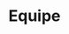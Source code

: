 ---
path: /equipe
title: Equipe
image: /img/equipe.jpg
description: >-
  Página com a Equipe do Gevs
main:
    blurbs:
        - image: /img/equipe/Flamarion.jpg
          nome: Luiz Flamarion Barbosa de Oliveira <br/>Coordenador
          lates: http://lattes.cnpq.br/9543177489079513
        - image: /img/equipe/Cordeiro.jpg
          nome: José Luis Passos Cordeiro <br/>Coordenador
          lates: http://lattes.cnpq.br/3430534497997843
        - image: /img/equipe/Andreas.jpg
          nome: Andreas Kindel <br />Coordenador
          lates: http://lattes.cnpq.br/8762190723929036
        - image: /img/equipe/Barbara.jpg
          nome: Barbara Zucatti Rangel <br />Bióloga 
          lates: http://lattes.cnpq.br/5725006465682611
        - image: /img/equipe/Danielle.jpg
          nome: Danielle Crawshaw <br />Veterinária
          lates: http://lattes.cnpq.br/0842727821892253
        - image: /img/equipe/Douglas.jpg
          nome: Douglas de Oliveira Berto <br />Graduando em Ciências Biológicas
          lates: http://lattes.cnpq.br/7280899693013168
        - image: /img/equipe/Fernanda.jpg
          nome: Fernanda Trierveiler <br />Bióloga
          lates: http://lattes.cnpq.br/1366167269551688
        - image: /img/equipe/Fernando.jpg
          nome: Fernando Lencastre Sicuro <br />Biólogo
          lates: http://lattes.cnpq.br/8263440437300107
        - image: /img/equipe/Gabriel.jpg
          nome: Gabriel Selbach Hofmann - <br />Geografo
          lates: http://lattes.cnpq.br/5331774183419349
        - image: /img/equipe/Gabriela.jpg
          nome: Gabriela Schuck de Oliveira <br />Bióloga
          lates: http://lattes.cnpq.br/3262708788145478
        - image: /img/equipe/Guilherme.jpg
          nome: Guilherme Servi Gonçalves <br />Graduando em Ciências Biológicas
          lates: http://lattes.cnpq.br/3228837372465329
        - image: /img/equipe/heinrich.jpg
          nome: Heinrich Hasenack <br /> Geógrafo
          lates: http://lattes.cnpq.br/3628324110227487
        - image: /img/equipe/Ingridi.jpg
          nome: Ingridi Camboim Franceschi <br />Bióloga
          lates: http://lattes.cnpq.br/2777000853603877
        - image: /img/equipe/Isabel.jpg
          nome: Isabel Salgueiro Lermen <br />Bióloga
          lates: http://lattes.cnpq.br/3027987910679312
        - image: /img/equipe/Ismael.jpg
          nome: Ismael Verrastro Brack <br />Biólogo
          lates: http://lattes.cnpq.br/2436257515937405
        - image: /img/equipe/Marcione.jpg
          nome: Marcione Brito de Oliveira <br />Bióloga 
          lates: http://lattes.cnpq.br/0033028853576389
        - image: /img/equipe/martha.jpg
          nome: Martha Lima Brandão <br />Veterinária
          lates: http://lattes.cnpq.br/0088013675665540
        - image: /img/equipe/Thais.jpg
          nome: Thaís Figueiredo Conceição <br />Bióloga
          lates: http://lattes.cnpq.br/3012439824570509
---